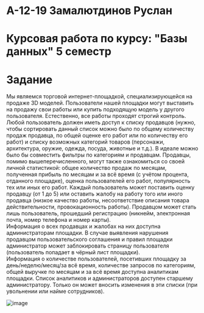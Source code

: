 # А-12-19 Замалютдинов Руслан
# Курсовая работа по курсу: "Базы данных" 5 семестр

# Задание

Мы являемся торговой интернет-площадкой, специализирующейся на продаже 3D моделей. Пользователи нашей площадки могут выставить на продажу свои работы или купить подходящую модель у другого пользователя. Естественно, все работы проходят строгий контроль.
Любой пользователь должен иметь доступ к списку продавцов (нужно, чтобы сортировать данный список можно было по общему количеству продаж продавца, по общей оценке его работ или по количеству его работ) и списку возможных категорий товаров (персонажи, архитектура, оружие, одежда, посуда, животные и т.д.). В идеале можно было бы совместить фильтры по категориям и продавцам. Продавцы, помимо вышеперечисленного, могут также ознакомиться со своей личной статистикой: общее количество продаж по месяцам, полученная прибыль по месяцам и за всё время (с учётом процента, отданного площадке), оценка пользователей его работ, популярность тех или иных его работ.
Каждый пользователь может поставить оценку продавцу (от 1 до 5) или оставить жалобу на работу того или иного продавца (низкое качество работы, несоответствие описания товара действительности, провокационность работы).
Продавцом может стать лишь пользователь, прошедший регистрацию (никнейм, электронная почта, номер телефона и номер карты). 	
Информация о всех продавцах и жалобах на них доступна администраторам площадки. В случае выявления нарушения продавцом пользовательского соглашения и правил площадки администратор может заблокировать страницу пользователя (пользователь попадает в чёрный лист площадки).	
Информация о количестве пользователей, посетивших площадку за день/неделю/месяц/за всё время, количестве запросов по категориям, общей выручке по месяцам и за всё время доступна аналитикам площадки.
Список аналитиков и администраторов доступен старшему администратору. Только он может вносить изменения в эти списки (при увольнении или найме сотрудников).

![image](https://user-images.githubusercontent.com/58053351/195686226-c739672f-7d0d-44ba-a966-e1afd2df3400.png)
